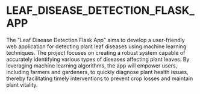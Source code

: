  # **LEAF_DISEASE_DETECTION_FLASK_APP**

The "Leaf Disease Detection Flask App" aims to develop a user-friendly web application for detecting plant leaf diseases using machine learning techniques. The project focuses on creating a robust system capable of accurately identifying various types of diseases affecting plant leaves. By leveraging machine learning algorithms, the app will empower users, including farmers and gardeners, to quickly diagnose plant health issues, thereby facilitating timely interventions to prevent crop losses and maintain plant vitality.

